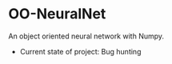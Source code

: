 # OO-NeuralNet
An object oriented neural network with Numpy. 
- Current state of project: Bug hunting
